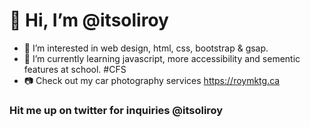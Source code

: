 # 👋 Hi, I’m @itsoliroy
- 👀 I’m interested in web design, html, css, bootstrap & gsap.
- 🌱 I’m currently learning javascript, more accessibility and sementic features at school. #CFS
- 📷 Check out my car photography services https://roymktg.ca

### Hit me up on twitter for inquiries @itsoliroy
